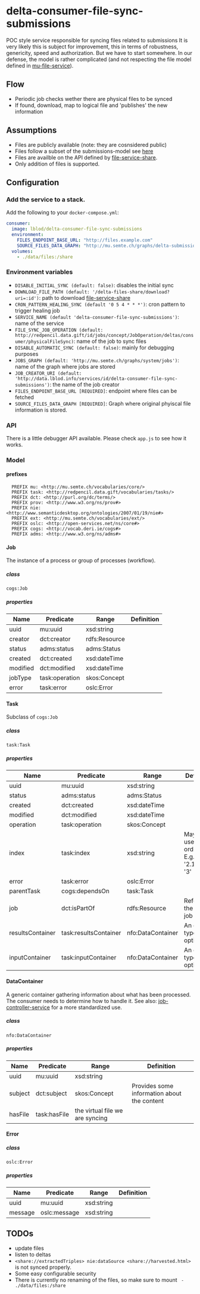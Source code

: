 # delta-consumer-file-sync-submissions

POC style service responsible for syncing files related to submissions
It is very likely this is subject for improvement, this in terms of robustness, genericity, speed and authorization.
But we have to start somewhere.
In our defense, the model is rather complicated (and not respecting the file model defined in [mu-file-service](https://github.com/mu-semtech/file-service)).

## Flow
 - Periodic job checks wether there are physical files to be synced
 - If found, download, map to logical file and 'publishes' the new information

## Assumptions
- Files are publicly available (note: they are cosnsidered public)
- Files follow a subset of the submissions-model see [here](https://github.com/lblod/import-submission-service)
- Files are availble on the API defined by [file-service-share](https://github.com/redpencilio/file-service-share).
- Only addition of files is supported.

## Configuration
### Add the service to a stack.

Add the following to your `docker-compose.yml`:

```yaml
consumer:
  image: lblod/delta-consumer-file-sync-submissions
  environment:
    FILES_ENDPOINT_BASE_URL: "http://files.example.com"
    SOURCE_FILES_DATA_GRAPH: "http://mu.semte.ch/graphs/delta-submissions-original-physical-files"
  volumes:
    - ./data/files:/share
```
### Environment variables
- `DISABLE_INITIAL_SYNC (default: false)`: disables the initial sync
- `DOWNLOAD_FILE_PATH (default: '/delta-files-share/download?uri=:id')`:  path to download [file-service-share](https://github.com/redpencilio/file-service-share)
- `CRON_PATTERN_HEALING_SYNC (default '0 5 4 * * *')`:  cron pattern to trigger healing job
- `SERVICE_NAME (default 'delta-consumer-file-sync-submissions')`: name of the service
- `FILE_SYNC_JOB_OPERATION (default: http://redpencil.data.gift/id/jobs/concept/JobOperation/deltas/consumer/physicalFileSync)`:  name of the job to sync files
- `DISABLE_AUTOMATIC_SYNC (default: false)`: mainly for debugging purposes
- `JOBS_GRAPH (default: 'http://mu.semte.ch/graphs/system/jobs')`: name of the graph where jobs are stored
- `JOB_CREATOR_URI (default: 'http://data.lblod.info/services/id/delta-consumer-file-sync-submissions')`: the name of the job creator
- `FILES_ENDPOINT_BASE_URL [REQUIRED]`: endpoint where files can be fetched
- `SOURCE_FILES_DATA_GRAPH [REQUIRED]`: Graph where original phyiscal file information is stored.

### API
There is a little debugger API available. Please check `app.js` to see how it works.

### Model
#### prefixes
```
  PREFIX mu: <http://mu.semte.ch/vocabularies/core/>
  PREFIX task: <http://redpencil.data.gift/vocabularies/tasks/>
  PREFIX dct: <http://purl.org/dc/terms/>
  PREFIX prov: <http://www.w3.org/ns/prov#>
  PREFIX nie: <http://www.semanticdesktop.org/ontologies/2007/01/19/nie#>
  PREFIX ext: <http://mu.semte.ch/vocabularies/ext/>
  PREFIX oslc: <http://open-services.net/ns/core#>
  PREFIX cogs: <http://vocab.deri.ie/cogs#>
  PREFIX adms: <http://www.w3.org/ns/adms#>
```

#### Job
The instance of a process or group of processes (workflow).

##### class
`cogs:Job`

##### properties

Name | Predicate | Range | Definition
--- | --- | --- | ---
uuid |mu:uuid | xsd:string
creator | dct:creator | rdfs:Resource
status | adms:status | adms:Status
created | dct:created | xsd:dateTime
modified | dct:modified | xsd:dateTime
jobType | task:operation | skos:Concept
error | task:error | oslc:Error

#### Task
Subclass of `cogs:Job`

##### class
`task:Task`

##### properties

Name | Predicate | Range | Definition
--- | --- | --- | ---
uuid |mu:uuid | xsd:string
status | adms:status | adms:Status
created | dct:created | xsd:dateTime
modified | dct:modified | xsd:dateTime
operation | task:operation | skos:Concept
index | task:index | xsd:string | May be used for orderering. E.g. : '1', '2.1', '2.2', '3'
error | task:error | oslc:Error
parentTask| cogs:dependsOn | task:Task
job | dct:isPartOf | rdfs:Resource | Refer to the parent job
resultsContainer | task:resultsContainer | nfo:DataContainer | An generic type, optional
inputContainer | task:inputContainer | nfo:DataContainer | An generic type, optional


#### DataContainer
A generic container gathering information about what has been processed. The consumer needs to determine how to handle it.
See also: [job-controller-service](https://github.com/lblod/job-controller-service) for a more standardized use.

##### class
`nfo:DataContainer`

##### properties

Name | Predicate | Range | Definition
--- | --- | --- | ---
uuid |mu:uuid | xsd:string
subject | dct:subject | skos:Concept | Provides some information about the content
hasFile | task:hasFile | the virtual file we are syncing

#### Error

##### class
`oslc:Error`

##### properties
Name | Predicate | Range | Definition
--- | --- | --- | ---
uuid |mu:uuid | xsd:string
message | oslc:message | xsd:string

## TODOs
- update files
- listen to deltas
- `<share://extractedTriples> nie:dataSource <share://harvested.html>` is not synced properly.
- Some easy configurable security
- There is currently no renaming of the files, so make sure to mount ` - ./data/files:/share`
